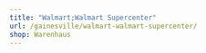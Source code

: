 ```yaml
---
title: "Walmart;Walmart Supercenter"
url: /gainesville/walmart-walmart-supercenter/
shop: Warenhaus
---
```

